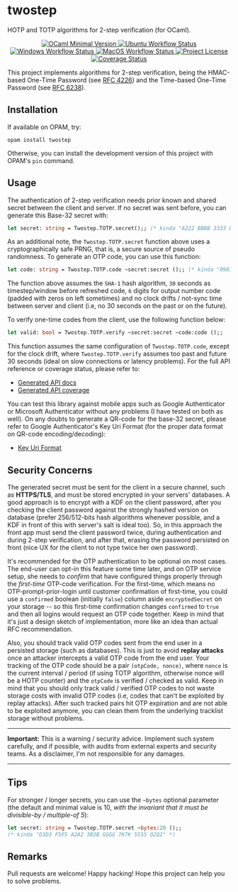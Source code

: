# twostep

HOTP and TOTP algorithms for 2-step verification (for OCaml).

<p align="center">
<a target="_blank" href="https://github.com/marcoonroad/twostep/blob/stable/twostep.opam">
<img alt="OCaml Minimal Version" src="https://img.shields.io/static/v1?label=OCaml&message=%2Bv4.08.0&color=orange&style=flat-square&logo=ocaml" />
</a>
<a target="_blank" href="https://github.com/marcoonroad/twostep/actions?query=workflow%3A%22Ubuntu+CI+Workflow%22+branch%3Astable">
<img alt="Ubuntu Workflow Status" src="https://img.shields.io/github/actions/workflow/status/marcoonroad/twostep/ubuntu-ci.yml?branch=stable&label=Ubuntu&logo=github&style=flat-square" />
</a>
<a target="_blank" href="https://github.com/marcoonroad/twostep/actions?query=workflow%3A%22Windows+CI+Workflow%22+branch%3Astable">
<img alt="Windows Workflow Status" src="https://img.shields.io/github/actions/workflow/status/marcoonroad/twostep/windows-ci.yml?branch=stable&label=Windows&logo=github&style=flat-square" />
</a>
<a target="_blank" href="https://github.com/marcoonroad/twostep/actions?query=workflow%3A%22MacOS+CI+Workflow%22+branch%3Astable">
<img alt="MacOS Workflow Status" src="https://img.shields.io/github/actions/workflow/status/marcoonroad/twostep/macos-ci.yml?branch=stable&label=MacOS&logo=github&style=flat-square" />
</a>
<a target="_blank" href="https://github.com/marcoonroad/twostep/blob/stable/LICENSE">
<img alt="Project License" src="https://img.shields.io/github/license/marcoonroad/twostep?label=License&logo=github&style=flat-square&color=blue" />
</a>
<a target="_blank" href="https://coveralls.io/github/marcoonroad/twostep">
<img alt="Coverage Status" src="https://img.shields.io/coveralls/github/marcoonroad/twostep?label=Coverage&logo=coveralls&style=flat-square" />
</a>
</p>

This project implements algorithms for 2-step verification,
being the HMAC-based One-Time Password
(see [RFC 4226](https://tools.ietf.org/html/rfc4226)) and the
Time-based One-Time Password
(see [RFC 6238](https://tools.ietf.org/html/rfc6238)).

## Installation

If available on OPAM, try:

```shell
opam install twostep
```

Otherwise, you can install the development version of this
project with OPAM's `pin` command.

## Usage

The authentication of 2-step verification needs prior known
and shared secret between the client and server. If no
secret was sent before, you can generate this Base-32 secret
with:

```ocaml
let secret: string = Twostep.TOTP.secret();; (* kinda "A222 BBBB 3333 D5D5" *)
```

As an additional note, the `Twostep.TOTP.secret` function above uses
a cryptographically safe PRNG, that is, a secure source of pseudo
randomness. To generate an OTP code, you can use this function:

```ocaml
let code: string = Twostep.TOTP.code ~secret:secret ();; (* kinda "098123" *)
```

The function above assumes the `SHA-1` hash algorithm, `30` seconds
as timestep/window before refreshed code, `6` digits for output
number code (padded with zeros on left sometimes) and no clock
drifts / not-sync time between server and client (i.e, no
30 seconds on the past or on the future).

To verify one-time codes from the client, use the following
function below:

```ocaml
let valid: bool = Twostep.TOTP.verify ~secret:secret ~code:code ();;
```

This function assumes the same configuration of `Twostep.TOTP.code`,
except for the clock drift, where `Twostep.TOTP.verify` assumes too
past and future 30 seconds (ideal on slow connections or latency
problems). For the full API reference or coverage status, please refer to:
- [Generated API docs](https://www.marcoonroad.dev/twostep/apiref/twostep/Twostep/index.html)
- [Generated API coverage](https://www.marcoonroad.dev/twostep/apicov/index.html)

You can test this library against mobile apps such as Google
Authenticator or Microsoft Authenticator without any problems
(I have tested on both as well). On any doubts to generate
a QR-code for the base-32 secret, please refer to Google
Authenticator's Key Uri Format (for the proper data format
on QR-code encoding/decoding):
- [Key Uri Format](https://github.com/google/google-authenticator/wiki/Key-Uri-Format)

## Security Concerns

The generated secret must be sent for the
client in a secure channel, such as **HTTPS/TLS**, and must
be stored encrypted in your servers' databases. A good
approach is to encrypt with a KDF on the client password,
after you checking the client password against the strongly
hashed version on database (prefer 256/512-bits hash algorithms
whenever possible, and a KDF in front of this with server's
salt is ideal too). So, in this approach the front app must
send the client password twice, during authentication and
during 2-step verification, and after that, erasing the
password persisted on front (nice UX for the client to not
type twice her own password).

It's recommended for the OTP authentication to be optional on
most cases. The end-user can opt-in this feature some time later,
and on OTP service setup, she needs to _confirm_ that have
configured things properly through the _first-time_ OTP-code
verification. For the first-time, which means no OTP-prompt-prior-login
until customer confirmation of first-time, you could use
a `confirmed` boolean (initially `false`) column aside
`encryptedSecret` on your storage -- so this first-time confirmation
changes `confirmed` to `true` and then all logins would request an
OTP code together. Keep in mind that it's just a design sketch of
implementation, more like an idea than actual RFC recommendation.

Also, you should track valid OTP codes sent from the end user in
a persisted storage (such as databases). This is just to avoid
**replay attacks** once an attacker intercepts a valid OTP code from
the end user. Your tracking of the OTP code should be a pair
`(otpCode, nonce)`, where `nonce` is the current interval / period
(if using TOTP algorithm, otherwise nonce will be a HOTP counter)
and the `otpCode` is verified / checked as valid. Keep in mind that
you should only track valid / verified OTP codes to not waste storage
costs with invalid OTP codes (i.e, codes that can't be exploited by
replay attacks). After such tracked pairs hit OTP expiration and are
not able to be exploited anymore, you can clean them from the
underlying tracklist storage without problems.

---

**Important:** This is a warning / security advice. Implement
such system carefully, and if possible, with audits from external
experts and security teams. As a disclaimer, I'm not responsible
for any damages.

---

## Tips

For stronger / longer secrets, you can use the `~bytes` optional parameter
(the default and minimal value is 10,
_with the invariant that it must be divisible-by / multiple-of 5_):

```ocaml
let secret: string = Twostep.TOTP.secret ~bytes:20 ();;
(* kinda "D3D3 F5F5 A2A2 3B3B GGGG 7K7K 5555 Q2Q2" *)
```

## Remarks

Pull requests are welcome! Happy hacking! Hope this project can
help you to solve problems.
